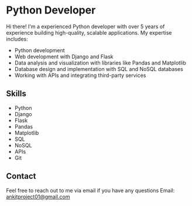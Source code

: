 # Python Developer

Hi there! I'm a experienced Python developer with over 5 years of experience building high-quality, scalable applications. My expertise includes:

- Python development
- Web development with Django and Flask
- Data analysis and visualization with libraries like Pandas and Matplotlib
- Database design and implementation with SQL and NoSQL databases
- Working with APIs and integrating third-party services


## Skills

- Python
- Django
- Flask
- Pandas
- Matplotlib
- SQL
- NoSQL
- APIs
- Git

## Contact

Feel free to reach out to me via email if you have any questions
Email: ankitproject01@gmail.com

